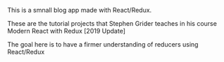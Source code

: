This is a smnall blog app made with React/Redux.

These are the tutorial projects that Stephen Grider teaches in his course Modern React with Redux [2019 Update]

The goal here is to have a firmer understanding of reducers using React/Redux